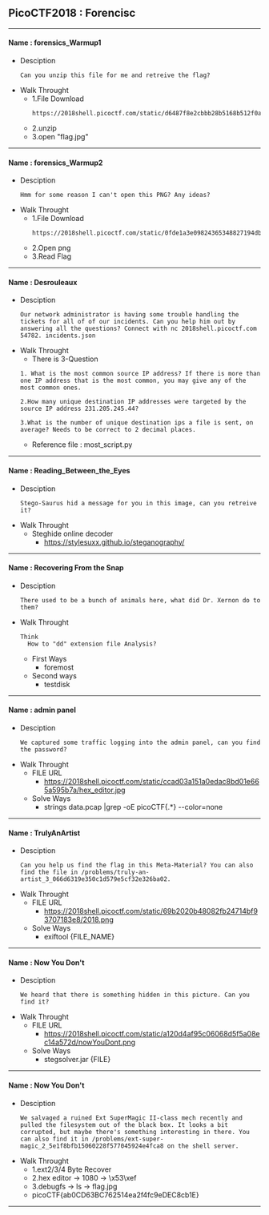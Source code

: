 ## PicoCTF2018 :  Forencisc  

---

#### Name :  forensics_Warmup1
- Desciption
    ```
    Can you unzip this file for me and retreive the flag?
    ```
- Walk Throught
  - 1.File Download
    ```
    https://2018shell.picoctf.com/static/d6487f8e2cbbb28b5168b512f0ac0710/flag.zip
    ```
  - 2.unzip
  - 3.open "flag.jpg"
---


#### Name : forensics_Warmup2
- Desciption
    ```
    Hmm for some reason I can't open this PNG? Any ideas?
    ```
- Walk Throught
  - 1.File Download
    ```
    https://2018shell.picoctf.com/static/0fde1a3e09824365348827194db9cdde/flag.png
    ```
  - 2.Open png
  - 3.Read Flag
---

#### Name : Desrouleaux
- Desciption
    ```
    Our network administrator is having some trouble handling the tickets for all of of our incidents. Can you help him out by answering all the questions? Connect with nc 2018shell.picoctf.com 54782. incidents.json
    ```
- Walk Throught
  - There is 3-Question
  ```
  1. What is the most common source IP address? If there is more than one IP address that is the most common, you may give any of the most common ones.

  2.How many unique destination IP addresses were targeted by the source IP address 231.205.245.44?

  3.What is the number of unique destination ips a file is sent, on average? Needs to be correct to 2 decimal places. 
  ```
  - Reference file : most_script.py

---

#### Name : Reading_Between_the_Eyes
- Desciption
    ```
    Stego-Saurus hid a message for you in this image, can you retreive it?
    ```
- Walk Throught
  - Steghide online decoder
    - https://stylesuxx.github.io/steganography/

---

#### Name : Recovering From the Snap
- Desciption
    ```
    There used to be a bunch of animals here, what did Dr. Xernon do to them?
    ```
- Walk Throught
  ```
  Think
    How to "dd" extension file Analysis?
  ```
  -  First Ways
     - foremost
  - Second ways
     - testdisk

---

#### Name : admin panel
- Desciption
    ```
    We captured some traffic logging into the admin panel, can you find the password?
    ```
- Walk Throught
  - FILE URL
    - https://2018shell.picoctf.com/static/ccad03a151a0edac8bd01e665a595b7a/hex_editor.jpg
  - Solve Ways
    - strings data.pcap |grep -oE picoCTF{.*} --color=none

---

#### Name : TrulyAnArtist
- Desciption
    ```
    Can you help us find the flag in this Meta-Material? You can also find the file in /problems/truly-an-artist_3_066d6319e350c1d579e5cf32e326ba02.
    ```
- Walk Throught
  - FILE URL
    - https://2018shell.picoctf.com/static/69b2020b48082fb24714bf93707183e8/2018.png
  - Solve Ways
    - exiftool {FILE_NAME}

---

#### Name : Now You Don't
- Desciption
    ```
    We heard that there is something hidden in this picture. Can you find it?
    ```
- Walk Throught
  - FILE URL
    - https://2018shell.picoctf.com/static/a120d4af95c06068d5f5a08ec14a572d/nowYouDont.png
  - Solve Ways
    - stegsolver.jar {FILE}

---


#### Name : Now You Don't
- Desciption
    ```
    We salvaged a ruined Ext SuperMagic II-class mech recently and pulled the filesystem out of the black box. It looks a bit corrupted, but maybe there's something interesting in there. You can also find it in /problems/ext-super-magic_2_5e1f8bfb15060228f577045924e4fca8 on the shell server.
    ```
- Walk Throught
  - 1.ext2/3/4 Byte Recover
  - 2.hex editor -> 1080 -> \x53\xef
  - 3.debugfs -> ls -> flag.jpg
  - picoCTF{ab0CD63BC762514ea2f4fc9eDEC8cb1E}
---